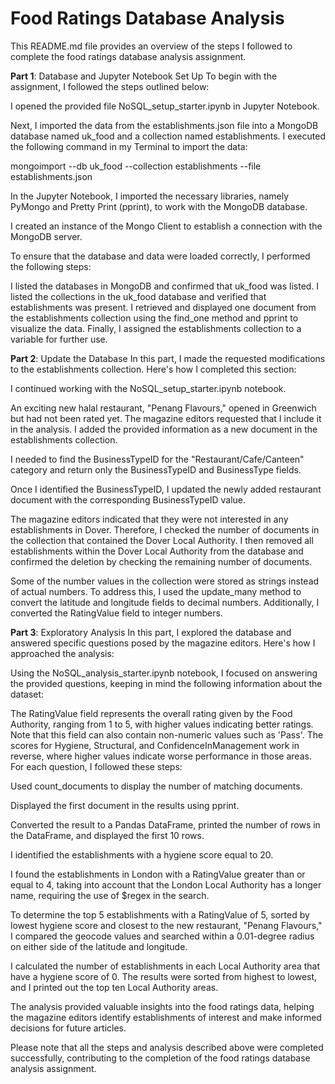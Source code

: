 # Food Ratings Database Analysis

This README.md file provides an overview of the steps I followed to complete the food ratings database analysis assignment.

__Part 1__: Database and Jupyter Notebook Set Up
To begin with the assignment, I followed the steps outlined below:

I opened the provided file NoSQL_setup_starter.ipynb in Jupyter Notebook.

Next, I imported the data from the establishments.json file into a MongoDB database named uk_food and a collection named establishments. I executed the following command in my Terminal to import the data:

mongoimport --db uk_food --collection establishments --file establishments.json

In the Jupyter Notebook, I imported the necessary libraries, namely PyMongo and Pretty Print (pprint), to work with the MongoDB database.

I created an instance of the Mongo Client to establish a connection with the MongoDB server.

To ensure that the database and data were loaded correctly, I performed the following steps:

I listed the databases in MongoDB and confirmed that uk_food was listed.
I listed the collections in the uk_food database and verified that establishments was present.
I retrieved and displayed one document from the establishments collection using the find_one method and pprint to visualize the data.
Finally, I assigned the establishments collection to a variable for further use.

__Part 2__: Update the Database
In this part, I made the requested modifications to the establishments collection. Here's how I completed this section:

I continued working with the NoSQL_setup_starter.ipynb notebook.

An exciting new halal restaurant, "Penang Flavours," opened in Greenwich but had not been rated yet. The magazine editors requested that I include it in the analysis. I added the provided information as a new document in the establishments collection.

I needed to find the BusinessTypeID for the "Restaurant/Cafe/Canteen" category and return only the BusinessTypeID and BusinessType fields.

Once I identified the BusinessTypeID, I updated the newly added restaurant document with the corresponding BusinessTypeID value.

The magazine editors indicated that they were not interested in any establishments in Dover. Therefore, I checked the number of documents in the collection that contained the Dover Local Authority. I then removed all establishments within the Dover Local Authority from the database and confirmed the deletion by checking the remaining number of documents.

Some of the number values in the collection were stored as strings instead of actual numbers. To address this, I used the update_many method to convert the latitude and longitude fields to decimal numbers. Additionally, I converted the RatingValue field to integer numbers.

__Part 3__: Exploratory Analysis
In this part, I explored the database and answered specific questions posed by the magazine editors. Here's how I approached the analysis:

Using the NoSQL_analysis_starter.ipynb notebook, I focused on answering the provided questions, keeping in mind the following information about the dataset:

The RatingValue field represents the overall rating given by the Food Authority, ranging from 1 to 5, with higher values indicating better ratings. Note that this field can also contain non-numeric values such as 'Pass'.
The scores for Hygiene, Structural, and ConfidenceInManagement work in reverse, where higher values indicate worse performance in those areas.
For each question, I followed these steps:

Used count_documents to display the number of matching
documents.

Displayed the first document in the results using pprint.

Converted the result to a Pandas DataFrame, printed the number of rows in the DataFrame, and displayed the first 10 rows.

I identified the establishments with a hygiene score equal to 20.

I found the establishments in London with a RatingValue greater than or equal to 4, taking into account that the London Local Authority has a longer name, requiring the use of $regex in the search.

To determine the top 5 establishments with a RatingValue of 5, sorted by lowest hygiene score and closest to the new restaurant, "Penang Flavours," I compared the geocode values and searched within a 0.01-degree radius on either side of the latitude and longitude.

I calculated the number of establishments in each Local Authority area that have a hygiene score of 0. The results were sorted from highest to lowest, and I printed out the top ten Local Authority areas.

The analysis provided valuable insights into the food ratings data, helping the magazine editors identify establishments of interest and make informed decisions for future articles.

Please note that all the steps and analysis described above were completed successfully, contributing to the completion of the food ratings database analysis assignment.